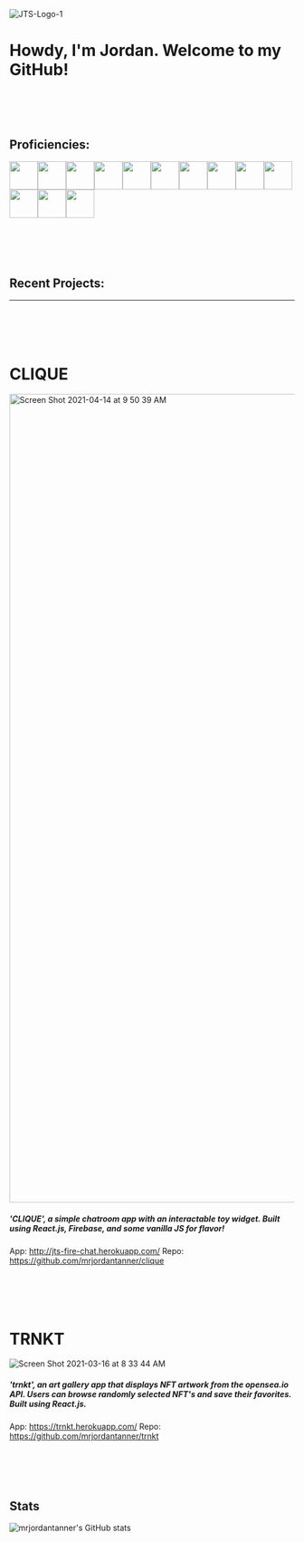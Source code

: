 ![JTS-Logo-1](https://user-images.githubusercontent.com/50030252/114729763-e6f2c800-9d05-11eb-9cb6-e6f499fae650.png)
# Howdy, I'm Jordan.  Welcome to my GitHub!
# &nbsp;

## Proficiencies:

<img src="https://simpleicons.org/icons/html5.svg" height="50px" width="50px"><img src="https://simpleicons.org/icons/css3.svg" height="50px" width="50px"><img src="https://simpleicons.org/icons/javascript.svg" height="50px" width="50px"><img src="https://simpleicons.org/icons/node-dot-js.svg" height="50px" width="50px"><img src="https://simpleicons.org/icons/react.svg" height="50px" width="50px"><img src="https://simpleicons.org/icons/reactrouter.svg" height="50px" width="50px"><img src="https://simpleicons.org/icons/express.svg" height="50px" width="50px"><img src="https://simpleicons.org/icons/mongodb.svg" height="50px" width="50px"><img src="https://simpleicons.org/icons/python.svg" height="50px" width="50px"><img src="https://simpleicons.org/icons/django.svg" height="50px" width="50px"><img src="https://simpleicons.org/icons/unity.svg" height="50px" width="50px"><img src="https://simpleicons.org/icons/csharp.svg" height="50px" width="50px"><img src="https://simpleicons.org/icons/adobe.svg" height="50px" width="50px">

# &nbsp;
## Recent Projects: 
---
# &nbsp;
# CLIQUE
[<img width="1429" alt="Screen Shot 2021-04-14 at 9 50 39 AM" src="https://user-images.githubusercontent.com/50030252/114730971-f58daf00-9d06-11eb-8044-c0425c07b67e.png">](http://jts-fire-chat.herokuapp.com/)
##### 'CLIQUE', a simple chatroom app with an interactable toy widget.  Built using React.js, Firebase, and some vanilla JS for flavor!
App: http://jts-fire-chat.herokuapp.com/
Repo: https://github.com/mrjordantanner/clique
# &nbsp;

# TRNKT
![Screen Shot 2021-03-16 at 8 33 44 AM](https://user-images.githubusercontent.com/50030252/111339155-89efed80-8645-11eb-88e1-c9a16fd93e96.png)
##### 'trnkt', an art gallery app that displays NFT artwork from the opensea.io API.  Users can browse randomly selected NFT's and save their favorites.  Built using React.js.
App: https://trnkt.herokuapp.com/
Repo: https://github.com/mrjordantanner/trnkt
# &nbsp;

## Stats
![mrjordantanner's GitHub stats](https://github-readme-stats.vercel.app/api?username=mrjordantanner&show_icons=true&theme=tokyonight)


